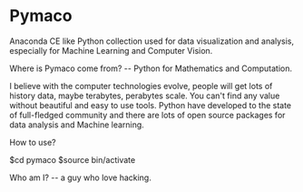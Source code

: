 Pymaco
======

Anaconda CE like Python collection used for data visualization and analysis, especially for Machine Learning and Computer Vision.

Where is Pymaco come from?
-- Python for Mathematics and Computation.

I believe with the computer technologies evolve, people will get lots of history data,
maybe terabytes, perabytes scale. You can't find any value without beautiful and easy
to use tools. Python have developed to the state of full-fledged community and there 
are lots of open source packages for data analysis and Machine learning.

How to use?

$cd pymaco
$source bin/activate

Who am I?
-- a guy who love hacking.
